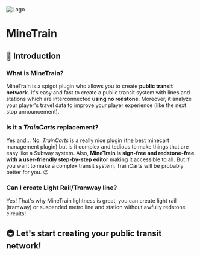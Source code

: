 <img src="https://i.goopics.net/Y8XqZ.png" alt="Logo"/>

# MineTrain

## :monorail: Introduction

### What is MineTrain?

MineTrain is a spigot plugin who allows you to create **public transit network**. It's easy and fast to create a public transit system with lines and stations which are interconnected **using no redstone**. Moreover, it analyze your player's travel data to improve your player experience (like the next stop announcement).

### Is it a *TrainCarts* replacement?

Yes and... No. *TrainCarts* is a really nice plugin (the best minecart management plugin) but is it complex and tedious to make things that are easy like a Subway system. Also, **MineTrain is sign-free and redstone-free with a user-friendly step-by-step editor** making it accessible to all. But if you want to make a complex transit system, TrainCarts will be probably better for you. :wink:

### Can I create Light Rail/Tramway line?

Yes! That's why MineTrain lightness is great, you can create light rail (tramway) or suspended metro line and station without awfully redstone circuits!

## :metro: Let's start creating your public transit network!
